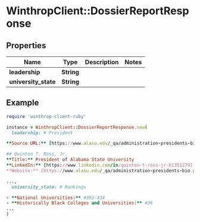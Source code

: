 # WinthropClient::DossierReportResponse

## Properties

| Name | Type | Description | Notes |
| ---- | ---- | ----------- | ----- |
| **leadership** | **String** |  |  |
| **university_state** | **String** |  |  |

## Example

```ruby
require 'winthrop-client-ruby'

instance = WinthropClient::DossierReportResponse.new(
  leadership: # President

**Source URL:** [https://www.alasu.edu/_qa/administration-presidents-bio.php](https://www.alasu.edu/_qa/administration-presidents-bio.php)

## Quinton T. Ross, Jr.
**Title:** President of Alabama State University
**LinkedIn:** [https://www.linkedin.com/in/quinton-t-ross-jr-b1351279](https://www.linkedin.com/in/quinton-t-ross-jr-b1351279)
**Website:** [https://www.alasu.edu/_qa/administration-presidents-bio.php](https://www.alasu.edu/_qa/administration-presidents-bio.php)

...,
  university_state: # Rankings

- **National Universities:** #392-434
- **Historically Black Colleges and Universities:** #36
...
)
```

